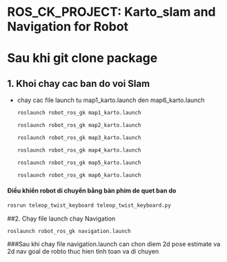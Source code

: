 # ROS_CK_PROJECT: Karto_slam and Navigation for Robot

# Sau khi git clone package 

## 1. Khoi chay cac ban do voi Slam

- chay cac file launch tu map1_karto.launch den map6_karto.launch
    ```bash
  roslaunch robot_ros_gk map1_karto.launch
    ```
    ```bash
  roslaunch robot_ros_gk map2_karto.launch
    ```
    ```bash
  roslaunch robot_ros_gk map3_karto.launch
    ```
    ```bash
   roslaunch robot_ros_gk map4_karto.launch
    ```
    ```bash
  roslaunch robot_ros_gk map5_karto.launch
    ```
    ```bash
  roslaunch robot_ros_gk map6_karto.launch
    ```
#### Điều khiển robot di chuyển bằng bàn phím de quet ban do 
```bash
rosrun teleop_twist_keyboard teleop_twist_keyboard.py
```
##2. Chạy file launch chay Navigation 

```bash
roslaunch robot_ros_gk navigation.launch
```
###Sau khi chay file navigation.launch can chon diem 2d pose estimate va 2d nav goal de robto thuc hien tinh toan va di chuyen











